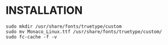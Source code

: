 INSTALLATION
============

```shell
sudo mkdir /usr/share/fonts/truetype/custom  
sudo mv Monaco_Linux.ttf /usr/share/fonts/truetype/custom/  
sudo fc-cache -f -v 
```
